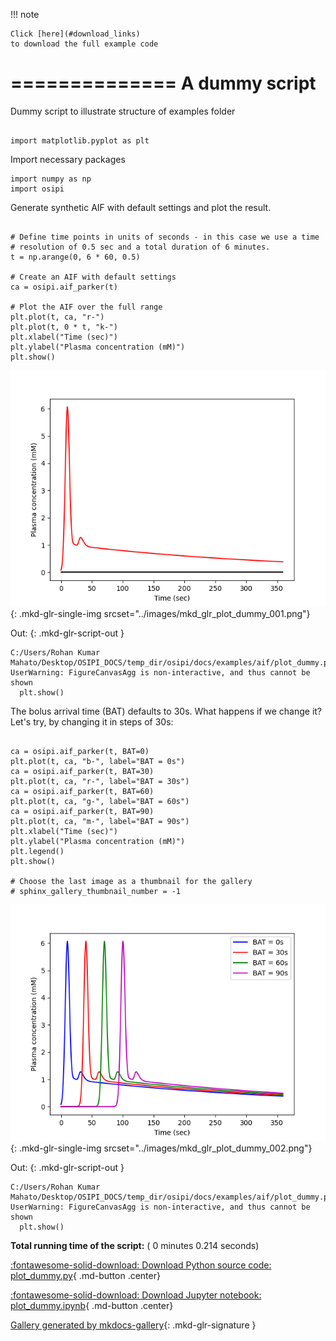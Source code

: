 
<!--
 DO NOT EDIT.
 THIS FILE WAS AUTOMATICALLY GENERATED BY mkdocs-gallery.
 TO MAKE CHANGES, EDIT THE SOURCE PYTHON FILE:
 "temp_dir/osipi/docs/examples/aif/plot_dummy.py"
 LINE NUMBERS ARE GIVEN BELOW.
-->

!!! note

    Click [here](#download_links)
    to download the full example code


==============
A dummy script
==============

Dummy script to illustrate structure of examples folder

<!-- GENERATED FROM PYTHON SOURCE LINES 8-11 -->

```{.python }

import matplotlib.pyplot as plt

```








<!-- GENERATED FROM PYTHON SOURCE LINES 12-13 -->

Import necessary packages

<!-- GENERATED FROM PYTHON SOURCE LINES 13-16 -->

```{.python }
import numpy as np
import osipi

```








<!-- GENERATED FROM PYTHON SOURCE LINES 17-18 -->

Generate synthetic AIF with default settings and plot the result.

<!-- GENERATED FROM PYTHON SOURCE LINES 18-33 -->

```{.python }

# Define time points in units of seconds - in this case we use a time
# resolution of 0.5 sec and a total duration of 6 minutes.
t = np.arange(0, 6 * 60, 0.5)

# Create an AIF with default settings
ca = osipi.aif_parker(t)

# Plot the AIF over the full range
plt.plot(t, ca, "r-")
plt.plot(t, 0 * t, "k-")
plt.xlabel("Time (sec)")
plt.ylabel("Plasma concentration (mM)")
plt.show()

```


![plot dummy](./images/mkd_glr_plot_dummy_001.png){: .mkd-glr-single-img srcset="../images/mkd_glr_plot_dummy_001.png"}

Out:
{: .mkd-glr-script-out }

```{.shell .mkd-glr-script-out-disp }
C:/Users/Rohan Kumar Mahato/Desktop/OSIPI_DOCS/temp_dir/osipi/docs/examples/aif/plot_dummy.py:31: UserWarning: FigureCanvasAgg is non-interactive, and thus cannot be shown
  plt.show()

```





<!-- GENERATED FROM PYTHON SOURCE LINES 34-36 -->

The bolus arrival time (BAT) defaults to 30s. What happens if we
change it? Let's try, by changing it in steps of 30s:

<!-- GENERATED FROM PYTHON SOURCE LINES 36-52 -->

```{.python }

ca = osipi.aif_parker(t, BAT=0)
plt.plot(t, ca, "b-", label="BAT = 0s")
ca = osipi.aif_parker(t, BAT=30)
plt.plot(t, ca, "r-", label="BAT = 30s")
ca = osipi.aif_parker(t, BAT=60)
plt.plot(t, ca, "g-", label="BAT = 60s")
ca = osipi.aif_parker(t, BAT=90)
plt.plot(t, ca, "m-", label="BAT = 90s")
plt.xlabel("Time (sec)")
plt.ylabel("Plasma concentration (mM)")
plt.legend()
plt.show()

# Choose the last image as a thumbnail for the gallery
# sphinx_gallery_thumbnail_number = -1
```


![plot dummy](./images/mkd_glr_plot_dummy_002.png){: .mkd-glr-single-img srcset="../images/mkd_glr_plot_dummy_002.png"}

Out:
{: .mkd-glr-script-out }

```{.shell .mkd-glr-script-out-disp }
C:/Users/Rohan Kumar Mahato/Desktop/OSIPI_DOCS/temp_dir/osipi/docs/examples/aif/plot_dummy.py:48: UserWarning: FigureCanvasAgg is non-interactive, and thus cannot be shown
  plt.show()

```






**Total running time of the script:** ( 0 minutes  0.214 seconds)

<div id="download_links"></div>



[:fontawesome-solid-download: Download Python source code: plot_dummy.py](./plot_dummy.py){ .md-button .center}

[:fontawesome-solid-download: Download Jupyter notebook: plot_dummy.ipynb](./plot_dummy.ipynb){ .md-button .center}


[Gallery generated by mkdocs-gallery](https://smarie.github.io/mkdocs-gallery){: .mkd-glr-signature }
